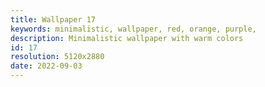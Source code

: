 ```yaml
---
title: Wallpaper 17
keywords: minimalistic, wallpaper, red, orange, purple,
description: Minimalistic wallpaper with warm colors
id: 17
resolution: 5120x2880
date: 2022-09-03
---
```

